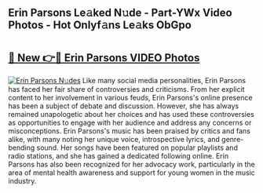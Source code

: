 ## Erin Parsons Le𝚊ked N𝚞de - Part-YWx Video Photos - Hot Onlyf𝚊ns Le𝚊ks ObGpo

# <h2><a href="http://ab92463.deff.icu/?id=Erin+Parsons">🔗 New 👉🔴 Erin Parsons VIDEO Photos</a></h2>

[![Erin Parsons N𝚞des](https://i.imgur.com/rIISA9y.gif)](http://ab92463.deff.icu/?id=Erin+Parsons)
Like many social media personalities, Erin Parsons has faced her fair share of controversies and criticisms. From her explicit content to her involvement in various feuds, Erin Parsons's online presence has been a subject of debate and discussion. However, she has always remained unapologetic about her choices and has used these controversies as opportunities to engage with her audience and address any concerns or misconceptions. Erin Parsons's music has been praised by critics and fans alike, with many noting her unique voice, introspective lyrics, and genre-bending sound. Her songs have been featured on popular playlists and radio stations, and she has gained a dedicated following online. Erin Parsons has also been recognized for her advocacy work, particularly in the area of mental health awareness and support for young women in the music industry.
